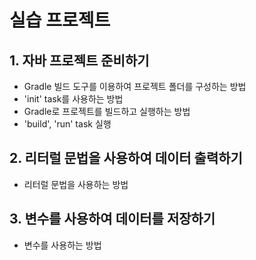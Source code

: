 # 실습 프로젝트

## 1. 자바 프로젝트 준비하기 

- Gradle 빌드 도구를 이용하여 프로젝트 폴더를 구성하는 방법
 - 'init' task를 사용하는 방법
- Gradle로 프로젝트를 빌드하고 실행하는 방법
 - 'build', 'run' task 실행

 
## 2. 리터럴 문법을 사용하여 데이터 출력하기

 - 리터럴 문법을 사용하는 방법


## 3. 변수를 사용하여 데이터를 저장하기
 
 - 변수를 사용하는 방법